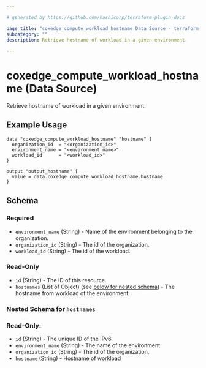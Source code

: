 ```yaml
---

# generated by https://github.com/hashicorp/terraform-plugin-docs

page_title: "coxedge_compute_workload_hostname Data Source - terraform-provider-coxedge"
subcategory: ""
description: Retrieve hostname of workload in a given environment.
  
---
```


# coxedge_compute_workload_hostname (Data Source)

Retrieve hostname of workload in a given environment.

Example Usage
---

```
data "coxedge_compute_workload_hostname" "hostname" {
  organization_id  = "<organization_id>"
  environment_name = "<environment name>"
  workload_id      = "<workload_id>"
}

output "output_hostname" {
  value = data.coxedge_compute_workload_hostname.hostname
}
```

<!-- schema generated by tfplugindocs -->

## Schema

### Required

- `environment_name` (String) - Name of the environment belonging to the organization.
- `organization_id` (String) - The id of the organization.
- `workload_id` (String) - The id of the workload.

### Read-Only

- `id` (String) - The ID of this resource.
- `hostnames` (List of Object) (see [below for nested schema](#nestedatt--hostnames)) - The hostname from workload of
  the environment.

<a id="nestedatt--hostnames"></a>

### Nested Schema for `hostnames`

### Read-Only:

- `id` (String) - The unique ID of the IPv6.
- `environment_name` (String) - The name of the environment.
- `organization_id` (String) - The id of the organization.
- `hostname` (String) - Hostname of workload
